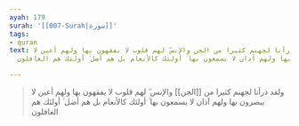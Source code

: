 ```yaml
---
ayah: 179
surah: '[[007-Surah|سورة]]'
tags:
- quran
text: ولقد ذرأنا لجهنم كثيرا من الجن والإنس ۖ لهم قلوب لا يفقهون بها ولهم أعين لا
  يبصرون بها ولهم آذان لا يسمعون بها ۚ أولئك كالأنعام بل هم أضل ۚ أولئك هم الغافلون

---
```

> ولقد ذرأنا لجهنم كثيرا من [[الجن]] والإنس ۖ لهم قلوب لا يفقهون بها ولهم أعين لا يبصرون بها ولهم آذان لا يسمعون بها ۚ أولئك كالأنعام بل هم أضل ۚ أولئك هم الغافلون
